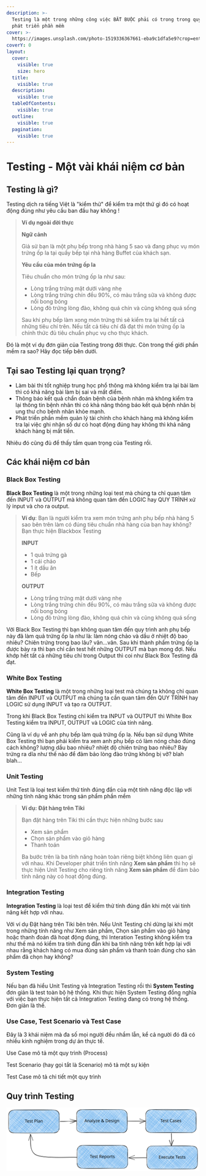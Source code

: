 ```yaml
---
description: >-
  Testing là một trong những công việc BẮT BUỘC phải có trong trong quy trình
  phát triển phần mềm
cover: >-
  https://images.unsplash.com/photo-1519336367661-eba9c1dfa5e9?crop=entropy&cs=srgb&fm=jpg&ixid=M3wxOTcwMjR8MHwxfHNlYXJjaHwxfHxUZXN0aW5nfGVufDB8fHx8MTY5MTY0MDY0NXww&ixlib=rb-4.0.3&q=85
coverY: 0
layout:
  cover:
    visible: true
    size: hero
  title:
    visible: true
  description:
    visible: true
  tableOfContents:
    visible: true
  outline:
    visible: true
  pagination:
    visible: true
---
```


# Testing - Một vài khái niệm cơ bản

## Testing là gì?

Testing dịch ra tiếng Việt là "kiểm thử" để kiểm tra một thứ gì đó có hoạt động đúng như yêu cầu ban đầu hay không !

> **Ví dụ ngoài đời thực**
>
> **Ngữ cảnh**
>
> Giả sử bạn là một phụ bếp trong nhà hàng 5 sao và đang phục vụ món trứng ốp la tại quầy bếp tại nhà hàng Buffet của khách sạn.&#x20;
>
> **Yêu cầu của món trứng ốp la**
>
> Tiêu chuẩn cho món trứng ốp la như sau:
>
> * Lòng trắng trứng mặt dưới vàng nhẹ
> * Lòng trắng trứng chín đều 90%, có màu trắng sữa và không được nổi bong bóng
> * Lòng đỏ trứng lòng đào, không quá chín và cũng không quá sống
>
> Sau khi phụ bếp làm xong món trứng thì sẽ kiểm tra lại hết tất cả những tiêu chí trên. Nếu tất cả tiêu chí đã đạt thì món trứng ốp la chính thức đủ tiêu chuẩn phục vụ cho thực khách.

Đó là một ví dụ đơn giản của Testing trong đời thực. Còn trong thế giới phần mềm ra sao? Hãy đọc tiếp bên dưới.

## Tại sao Testing lại quan trọng?

* Làm bài thi tốt nghiệp trung học phổ thông mà không kiểm tra lại bài làm thì có khả năng bài làm bị sai và mất điểm.
* Thông báo kết quả chẩn đoán bệnh của bệnh nhân mà không kiểm tra lại thông tin bệnh nhân thì có khả năng thông báo kết quả bệnh nhân bị ung thư cho bệnh nhân khỏe mạnh.
* Phát triển phần mềm quản lý tài chính cho khách hàng mà không kiểm tra lại việc ghi nhận số dư có hoạt động đúng hay không thì khả năng khách hàng bị mất tiền.

Nhiêu đó cũng đủ để thấy tầm quan trọng của Testing rồi.&#x20;

## Các khái niệm cơ bản

### Black Box Testing

**Black Box Testing** là một trong những loại test mà chúng ta chỉ quan tâm đến INPUT và OUTPUT mà không quan tâm đến LOGIC hay QUY TRÌNH xử lý input và cho ra output.

> **Ví dụ**: Bạn là người kiểm tra xem món trứng anh phụ bếp nhà hàng 5 sao bên trên làm có đúng tiêu chuẩn nhà hàng của bạn hay không? Bạn thực hiện Blackbox Testing
>
> **INPUT**
>
> * 1 quả trứng gà
> * 1 cái chảo
> * 1 ít dầu ăn
> * Bếp
>
> **OUTPUT**
>
> * Lòng trắng trứng mặt dưới vàng nhẹ
> * Lòng trắng trứng chín đều 90%, có màu trắng sữa và không được nổi bong bóng
> * Lòng đỏ trứng lòng đào, không quá chín và cũng không quá sống

Với Black Box Testing thì bạn không quan tâm đến quy trình anh phụ bếp này đã làm quả trứng ốp la như là: làm nóng chảo và dầu ở nhiệt độ bao nhiêu? Chiên trứng trong bao lâu? vân...vân. Sau khi thành phẩm trứng ốp la được bày ra thì bạn chỉ cần test hết những OUTPUT mà bạn mong đợi. Nếu khớp hết tất cả những tiêu chí trong Output thì coi như Black Box Testing đã đạt.

### White Box Testing

**White Box Testing** là một trong những loại test mà chúng ta không chỉ quan tâm đến INPUT và OUTPUT mà chúng ta cần quan tâm đến QUY TRÌNH hay LOGIC sử dụng INPUT và tạo ra OUTPUT.&#x20;

Trong khi Black Box Testing chỉ kiểm tra INPUT và OUTPUT thì White Box Testing kiểm tra INPUT, OUTPUT và LOGIC của tính năng.&#x20;

Cũng là ví dụ về anh phụ bếp làm quả trứng ốp la. Nếu bạn sử dụng White Box Testing thì bạn phải kiểm tra xem anh phụ bếp có làm nóng chảo đúng cách không? lượng dầu bao nhiêu? nhiệt độ chiên trứng bao nhiêu? Bày trứng ra dĩa như thế nào để đảm bảo lòng đào trứng không bị vỡ? blah blah...

### Unit Testing

Unit Test là loại test kiểm thử tính đúng đắn của một tính năng độc lập với những tính năng khác trong sản phẩm phần mềm

> **Ví dụ: Đặt hàng trên Tiki**
>
> &#x20;Bạn đặt hàng trên Tiki thì cần thực hiện những bước sau
>
> * Xem sản phẩm&#x20;
> * Chọn sản phẩm vào giỏ hàng
> * Thanh toán
>
> Ba bước trên là ba tính năng hoàn toàn riêng biệt không liên quan gì với nhau. Khi Developer  phát triển tính năng **Xem sản phẩm** thì họ sẽ thực hiện Unit Testing cho riêng tính năng **Xem sản phẩm** để đảm bảo tính năng này có hoạt động đúng.&#x20;

### Integration Testing

**Integration Testing** là loại test để kiểm thử tính đúng đắn khi một vài tính năng kết hợp với nhau.

Với ví dụ Đặt hàng trên Tiki bên trên. Nếu Unit Testing chỉ dừng lại khi một trong những tính năng như Xem sản phầm, Chọn sản phẩm vào giỏ hàng hoặc thanh đoán đã hoạt động đúng, thì Interation Testing không kiểm tra như thế mà nó kiểm tra tính đúng đắn khi ba tính năng trên kết hợp lại với nhau rằng khách hàng có mua đúng sản phẩm và thanh toán đúng cho sản phẩm đã chọn hay không?

### System Testing

Nếu bạn đã hiểu Unit Testing và Integration Testing rồi thì **System Testing** đơn giản là test toàn bộ hệ thống. Khi thực hiện System Testing đồng nghĩa với việc bạn thực hiện tất cả Integration Testing đang có trong hệ thống. Đơn giản là thế.

### Use Case, Test Scenario và Test Case

Đây là 3 khái niệm mà đa số mọi người đều nhầm lẫn, kể cả người đó đã có nhiều kinh nghiệm trong dự án thực tế.&#x20;

Use Case mô tả một quy trình (Process)

Test Scenario (hay gọi tắt là Scenario) mô tả một sự kiện

Test Case mô tả chi tiết một quy trình

## Quy trình Testing

<img src="../.gitbook/assets/file.excalidraw (2).svg" alt="Quy trình Testing" class="gitbook-drawing">



